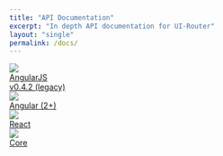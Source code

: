 ```yaml
---
title: "API Documentation"
excerpt: "In depth API documentation for UI-Router"
layout: "single"
permalink: /docs/
---
```


<div class="about_frameworks">
  <div>
    <a href="/ng1/docs/latest"><img src="/images/logos/angular1.png"><div>AngularJS</div></a>
    <a href="/ng1/docs/0.4.2">v0.4.2 (legacy)</a>
  </div>
  <div><a href="/ng2/docs/latest"><img src="/images/logos/angular2.png"><div>Angular (2+)</div></a></div>
  <div><a href="/react/docs/latest"><img src="/images/logos/react.png"><div>React</div></a></div>
  <div><a href="/core/docs/latest"><img src="/images/logos/ui-router.png"><div>Core</div></a></div>
</div>

